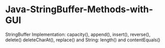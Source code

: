 # Java-StringBuffer-Methods-with-GUI
StringBuffer Implementation: capacity(), append(), insert(), reverse(), delete() deleteCharAt(), replace() and String: length() and contentEquals()
